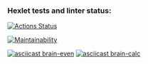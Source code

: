 ### Hexlet tests and linter status:
[![Actions Status](https://github.com/Asmanova/python-project-49/workflows/hexlet-check/badge.svg)](https://github.com/Asmanova/python-project-49/actions)

[![Maintainability](https://api.codeclimate.com/v1/badges/1ffb30a8aeb877e7f6fe/maintainability)](https://codeclimate.com/github/Asmanova/python-project-49/maintainability)

[![asciicast brain-even](https://asciinema.org/a/nz87iAzHYAAVP0r7ThAjoQi5J.svg)](https://asciinema.org/a/nz87iAzHYAAVP0r7ThAjoQi5J)
[![asciicast brain-calc](https://asciinema.org/a/9hOveeXqJN104h7FUPCP4JiTb.svg)](https://asciinema.org/a/9hOveeXqJN104h7FUPCP4JiTb)
